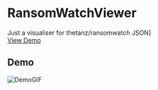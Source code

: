 # RansomWatchViewer
Just a visualiser for thetanz/ransomwatch JSON]
</br>
<a href="https://jdl-84.github.io/RansomWatchViewer/" target="_blank">View Demo</a>
## Demo
![DemoGIF](https://jdl-84.github.io/RansomWatchViewer/DEMO.gif)

